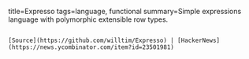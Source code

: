 title=Expresso
tags=language, functional
summary=Simple expressions language with polymorphic extensible row types.
~~~~~~

[Source](https://github.com/willtim/Expresso) | [HackerNews](https://news.ycombinator.com/item?id=23501981)
